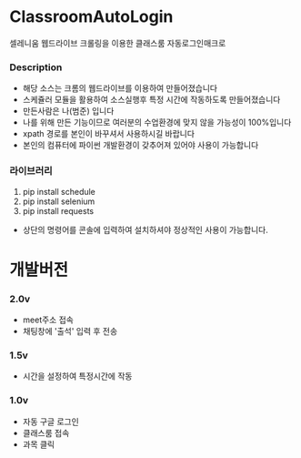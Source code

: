 # ClassroomAutoLogin
셀레니움 웹드라이브 크롤링을 이용한 클래스룸 자동로그인매크로

### Description
- 해당 소스는 크롬의 웹드라이브를 이용하여 만들어졌습니다
- 스케쥴러 모듈을 활용하여 소스실행후 특정 시간에 작동하도록
만들어졌습니다
- 만든사람은 나(범준) 입니다
- 나를 위해 만든 기능이므로 여러분의 수업환경에 맞지 않을 가능성이 100%입니다
- xpath 경로를 본인이 바꾸셔서 사용하시길 바랍니다
- 본인의 컴퓨터에 파이썬 개발환경이 갖추어져 있어야 사용이 가능합니다

### 라이브러리
1. pip install schedule
2. pip install selenium
3. pip install requests
- 상단의 명령어를 콘솔에 입력하여 설치하셔야 정상적인 사용이 가능합니다.

# 개발버전

### 2.0v
- meet주소 접속
- 채팅창에 '출석' 입력 후 전송

### 1.5v
- 시간을 설정하여 특정시간에 작동

### 1.0v
- 자동 구글 로그인
- 클래스룸 접속
- 과목 클릭
